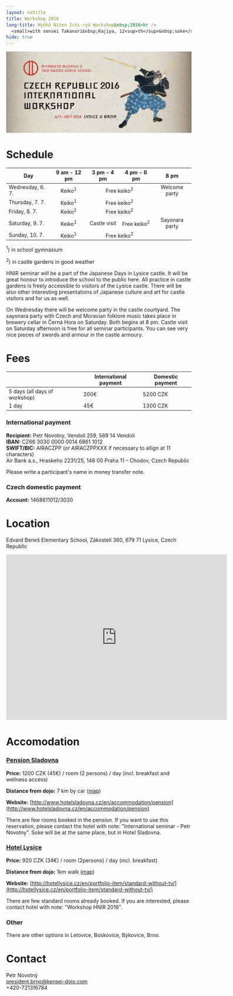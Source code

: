 ```yaml
---
layout: notitle
title: Workshop 2016
long-title: Hyōhō Niten Ichi-ryū Workshop&nbsp;2016<br />
  <small>with sensei Takanori&nbsp;Kajiya, 12<sup>th</sup>&nbsp;soke</small>
hide: true
---
```


![Banner](/img/hnir_banner.jpg)

# Schedule

<table>
  <thead>
    <tr>
      <th>Day</th>
      <th style="text-align: center">9 am - 12 pm</th>
      <th style="text-align: center">3 pm - 4 pm</th>
      <th style="text-align: center">4 pm - 6 pm</th>
      <th style="text-align: center">8 pm</th>
    </tr>
  </thead>
  <tbody>
    <tr>
      <td>Wednesday, 6. 7.</td>
      <td style="text-align: center">Keiko<sup>1</sup></td>
      <td style="text-align: center" colspan="2">Free keiko<sup>2</sup></td>
      <td style="text-align: center">Welcome party</td>
    </tr>
    <tr>
      <td>Thursday, 7. 7.</td>
      <td style="text-align: center">Keiko<sup>1</sup></td>
      <td style="text-align: center" colspan="2">Free keiko<sup>2</sup></td>
      <td style="text-align: center"> </td>
    </tr>
    <tr>
      <td>Friday, 8. 7.</td>
      <td style="text-align: center">Keiko<sup>1</sup></td>
      <td style="text-align: center" colspan="2">Free keiko<sup>2</sup></td>
      <td style="text-align: center"> </td>
    </tr>
    <tr>
      <td>Saturday, 9. 7.</td>
      <td style="text-align: center">Keiko<sup>1</sup></td>
      <td style="text-align: center">Castle visit</td>
      <td style="text-align: center">Free keiko<sup>2</sup></td>
      <td style="text-align: center">Sayonara party</td>
    </tr>
    <tr>
      <td>Sunday, 10. 7.</td>
      <td style="text-align: center">Keiko<sup>1</sup></td>
      <td style="text-align: center" colspan="2">Free keiko<sup>2</sup></td>
      <td style="text-align: center"> </td>
    </tr>
  </tbody>
</table>

<!--
| Day              | 9 am - 12 pm | 3 pm - 4 pm   | 4 pm - 6 pm  | 8 pm                                  |
|------------------|:------------:|:-------------:|:------------:|:-------------------------------------:|
| Wednesday, 6. 7. |   Keiko<sup>1</sup>      |  Free keiko<sup>2</sup>   | Free keiko<sup>2</sup> | Welcome party |
| Thursday, 7. 7.  |   Keiko<sup>1</sup>      |  Free keiko<sup>2</sup> | Free keiko<sup>2</sup> |                                       |
| Friday, 8. 7.    |   Keiko<sup>1</sup>      |  Free keiko<sup>2</sup> | Free keiko<sup>2</sup> |                                       |
| Saturday, 9. 7.  |   Keiko<sup>1</sup>      |  Castle visit           | Free keiko<sup>2</sup> | Sayonara party |
| Sunday, 10. 7.   |   Keiko<sup>1</sup>      |  Free keiko<sup>2</sup> | Free keiko<sup>2</sup> |                                       |
-->

<sup>1</sup>) in school gymnasium

<sup>2</sup>) in castle gardens in good weather

HNIR seminar will be a part of the Japanese Days in Lysice castle.
It will be great honour to introduce the school to the public here. All practice
in castle gardens is freely accessible to visitors of the Lysice castle.
There will be also other interesting presentations of Japanese culture and
art for castle visitors and for us as well.

On Wednesday there will be welcome party in the castle courtyard.
The sayonara party with Czech and Moravian folklore music takes place
in brewery cellar in Černá Hora on Saturday. Both begins at 8 pm.
Castle visit on Saturday afternoon is free for all seminar participants.
You can see very nice pieces of swords and armour in the castle armoury.

# Fees

|                               | International payment | Domestic payment |
|-------------------------------|-----------------------|------------------|
| 5 days (all days of workshop) | 200€                  | 5200 CZK         |
| 1 day                         |  45€                  | 1300 CZK         |

### International payment

**Recipient:** Petr Novotny, Vendoli 259, 569 14 Vendoli<br />
**IBAN:** CZ66 3030 0000 0014 6861 1012<br />
**SWIFT/BIC:** AIRACZPP (or AIRACZPPXXX if necessary to allign at 11 characters)<br />
Air Bank a.s., Hraskeho 2231/25, 148 00 Praha 11 – Chodov, Czech Republic

Please write a participant's name in money transfer note.

### Czech domestic payment

**Account:** 1468611012/3030

# Location 

Edvard Beneš Elementary School, Zákostelí 360, 679 71 Lysice, Czech Republic
<iframe src="https://www.google.com/maps/embed?pb=!1m18!1m12!1m3!1d2593.475617333878!2d16.53418171569561!3d49.45662727935053!2m3!1f0!2f0!3f0!3m2!1i1024!2i768!4f13.1!3m3!1m2!1s0x471287a805f3fd25%3A0x4eb553e0d22aec61!2sZ%C3%A1kostel%C3%AD+360%2C+679+71+Lysice!5e0!3m2!1scs!2scz!4v1448890082691" width="600" height="450" frameborder="0" style="border:0" allowfullscreen></iframe>



# Accomodation

### [Pension Sladovna](http://www.hotelsladovna.cz/en/accommodation/pension)

**Price:** 1200 CZK (45€) / room (2 persons) / day (incl. breakfast and wellness access)

**Distance from dojo:** 7 km by car ([map](https://www.google.com/maps/place/Hotel+Sladovna/@49.4148193,16.5799006,17z/data=!3m1!4b1!4m2!3m1!1s0x471288ba2a8e865f:0x979b6c0f91f0ad8))

**Website:** [http://www.hotelsladovna.cz/en/accommodation/pension](http://www.hotelsladovna.cz/en/accommodation/pension)

There are few rooms booked in the pension. If you want to use this reservation, please contact the hotel with note: "International seminar - Petr Novotny". Soke will be at the same place, but in Hotel Sladovna.

### [Hotel Lysice](http://hotellysice.cz/en/portfolio-item/standard-without-tv/)

**Price:** 920 CZK (34€) / room (2persons) / day (incl. breakfast)

**Distance from dojo:** 1km walk ([map](https://www.google.com/maps/place/Hotel+Lysice/@49.452061,16.5337343,17z/data=!3m1!4b1!4m2!3m1!1s0x471287a986bb3393:0x6f32ac3d50e85834))

**Website:** [http://hotellysice.cz/en/portfolio-item/standard-without-tv/](http://hotellysice.cz/en/portfolio-item/standard-without-tv/)

There are few standard rooms already booked. If you are interested, please contact hotel with note: "Workshop HNIR 2016".

### Other

There are other options in Letovice, Boskovice, Býkovice, Brno.

# Contact

<p>
	Petr Novotný<br />
	<a href="mailto:president.brno@kensei-dojo.com">president.brno@kensei-dojo.com</a><br />
	+420-721316784
</p>
